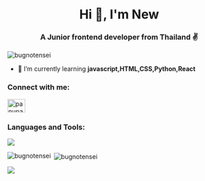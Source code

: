 
<h1 align="center">Hi 👋, I'm New</h1>
<h3 align="center">A Junior frontend developer from Thailand ✌️</h3>

<p align="left"> <img src="https://komarev.com/ghpvc/?username=bugnotensei&label=Profile%20views&color=0e75b6&style=flat" alt="bugnotensei" /> </p>

- 🌱 I’m currently learning **javascript,HTML,CSS,Python,React**

<h3 align="left">Connect with me:</h3>
<p align="left">
<a href="https://www.hackerrank.com/panupatnewkab12" target="blank"><img align="center" src="https://raw.githubusercontent.com/rahuldkjain/github-profile-readme-generator/master/src/images/icons/Social/hackerrank.svg" alt="panupatnewkab12" height="30" width="40" /></a>
</p>

<h3 align="left">Languages and Tools:</h3>
<p align="left">
  <a href="https://skillicons.dev">
    <img src="https://skillicons.dev/icons?i=html,css,js,python,react&theme=light" />
  </a>
</p>

<p><img align="left" src="https://alyastat-redmi-stats.vercel.app/api/top-langs?username=bugnotensei&show_icons=true&locale=en&layout=compact&theme=react&exclude_repo=github-readme-stats,alyastat-streak-statsjs" alt="bugnotensei" /></p>

<p>&nbsp;<img align="center" src="https://alyastat-redmi-stats.vercel.app/api?username=bugnotensei&show_icons=true&locale=en&theme=react" alt="bugnotensei" /></p>

<p><img align="center" src="https://alyastat-streak-statsjs.vercel.app?user=BugNoTensei&theme=react"/></p>
